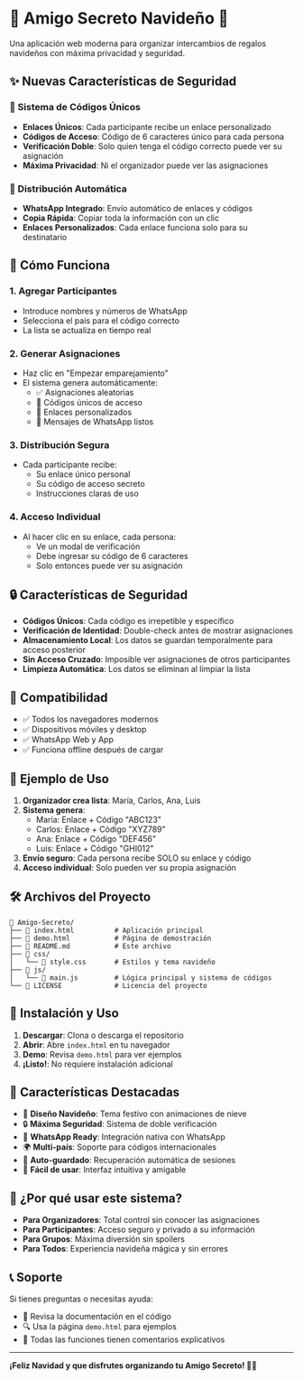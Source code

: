 # 🎄 Amigo Secreto Navideño 🎁

Una aplicación web moderna para organizar intercambios de regalos navideños con máxima privacidad y seguridad.

## ✨ Nuevas Características de Seguridad

### 🔐 Sistema de Códigos Únicos
- **Enlaces Únicos**: Cada participante recibe un enlace personalizado
- **Códigos de Acceso**: Código de 6 caracteres único para cada persona
- **Verificación Doble**: Solo quien tenga el código correcto puede ver su asignación
- **Máxima Privacidad**: Ni el organizador puede ver las asignaciones

### 📱 Distribución Automática
- **WhatsApp Integrado**: Envío automático de enlaces y códigos
- **Copia Rápida**: Copiar toda la información con un clic
- **Enlaces Personalizados**: Cada enlace funciona solo para su destinatario

## 🚀 Cómo Funciona

### 1. Agregar Participantes
- Introduce nombres y números de WhatsApp
- Selecciona el país para el código correcto
- La lista se actualiza en tiempo real

### 2. Generar Asignaciones
- Haz clic en "Empezar emparejamiento"
- El sistema genera automáticamente:
  - ✅ Asignaciones aleatorias
  - 🔑 Códigos únicos de acceso
  - 🔗 Enlaces personalizados
  - 📱 Mensajes de WhatsApp listos

### 3. Distribución Segura
- Cada participante recibe:
  - Su enlace único personal
  - Su código de acceso secreto
  - Instrucciones claras de uso

### 4. Acceso Individual
- Al hacer clic en su enlace, cada persona:
  - Ve un modal de verificación
  - Debe ingresar su código de 6 caracteres
  - Solo entonces puede ver su asignación

## 🔒 Características de Seguridad

- **Códigos Únicos**: Cada código es irrepetible y específico
- **Verificación de Identidad**: Double-check antes de mostrar asignaciones
- **Almacenamiento Local**: Los datos se guardan temporalmente para acceso posterior
- **Sin Acceso Cruzado**: Imposible ver asignaciones de otros participantes
- **Limpieza Automática**: Los datos se eliminan al limpiar la lista

## 📱 Compatibilidad

- ✅ Todos los navegadores modernos
- ✅ Dispositivos móviles y desktop
- ✅ WhatsApp Web y App
- ✅ Funciona offline después de cargar

## 🎯 Ejemplo de Uso

1. **Organizador crea lista**: María, Carlos, Ana, Luis
2. **Sistema genera**:
   - María: Enlace + Código "ABC123"
   - Carlos: Enlace + Código "XYZ789"  
   - Ana: Enlace + Código "DEF456"
   - Luis: Enlace + Código "GHI012"
3. **Envío seguro**: Cada persona recibe SOLO su enlace y código
4. **Acceso individual**: Solo pueden ver su propia asignación

## 🛠 Archivos del Proyecto

```
📁 Amigo-Secreto/
├── 📄 index.html          # Aplicación principal
├── 📄 demo.html           # Página de demostración
├── 📄 README.md           # Este archivo
├── 📁 css/
│   └── 📄 style.css       # Estilos y tema navideño
├── 📁 js/
│   └── 📄 main.js         # Lógica principal y sistema de códigos
└── 📄 LICENSE             # Licencia del proyecto
```

## 🔧 Instalación y Uso

1. **Descargar**: Clona o descarga el repositorio
2. **Abrir**: Abre `index.html` en tu navegador
3. **Demo**: Revisa `demo.html` para ver ejemplos
4. **¡Listo!**: No requiere instalación adicional

## 🌟 Características Destacadas

- 🎨 **Diseño Navideño**: Tema festivo con animaciones de nieve
- 🔒 **Máxima Seguridad**: Sistema de doble verificación
- 📱 **WhatsApp Ready**: Integración nativa con WhatsApp
- 🌍 **Multi-país**: Soporte para códigos internacionales
- 💾 **Auto-guardado**: Recuperación automática de sesiones
- 🎯 **Fácil de usar**: Interfaz intuitiva y amigable

## 🎁 ¿Por qué usar este sistema?

- **Para Organizadores**: Total control sin conocer las asignaciones
- **Para Participantes**: Acceso seguro y privado a su información
- **Para Grupos**: Máxima diversión sin spoilers
- **Para Todos**: Experiencia navideña mágica y sin errores

## 📞 Soporte

Si tienes preguntas o necesitas ayuda:
- 📧 Revisa la documentación en el código
- 🔍 Usa la página `demo.html` para ejemplos
- 🎯 Todas las funciones tienen comentarios explicativos

---

**¡Feliz Navidad y que disfrutes organizando tu Amigo Secreto! 🎄✨**
